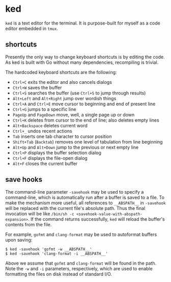 # ked

`ked` is a text editor for the terminal. It is purpose-built for myself
as a code editor embedded in `tmux`.

## shortcuts

Presently the only way to change keyboard shortcuts is by editing the
code. As ked is built with Go without many dependencies, recompiling
is trivial.

The hardcoded keyboard shortcuts are the following:

  * `Ctrl+C` exits the editor and also cancels dialogs
  * `Ctrl+W` saves the buffer
  * `Ctrl+S` searches the buffer (use `Ctrl+S` to jump through results)
  * `Alt+Left` and `Alt+Right` jump over wordish things
  * `Ctrl+A` and `Ctrl+E` move cursor to beginning and end of present line
  * `Ctrl+G` jumps to a specific line
  * `PageUp` and `PageDown` move, well, a single page up or down
  * `Ctrl+K` deletes from cursor to the end of line; also deletes empty lines
  * `Alt+Backspace` deletes current word
  * `Ctrl+_` undos recent actions
  * `Tab` inserts one tab character to cursor position
  * `Shift+Tab` (`Backtab`) removes one level of tabulation from line beginning
  * `Alt+Up` and `Alt+Down` jump to the previous or next empty line
  * `Ctrl+P` displays the buffer selection dialog
  * `Ctrl+F` displays the file-open dialog
  * `Alt+F` closes the current buffer

## save hooks

The command-line parameter `-savehook` may be used to specify a command-line,
which is automatically run after a buffer is saved to a file. To make the
mechanism more useful, all references to `__ABSPATH__` in `-savehook` will be
replaced with the current file's absolute path. Thus the final invocation will
be like `/bin/sh -c <savehook-value-with-abspath-expansion>`. If the command
returns successfully, `ked` will reload the buffer's contents from the file.

For example, `gofmt` and `clang-format` may be used to autoformat buffers upon
saving:

    $ ked -savehook 'gofmt -w __ABSPATH__'
	$ ked -savehook 'clang-format -i __ABSPATH__'

Above we assume that `gofmt` and `clang-format` will be found in the path.
Note the `-w` and `-i` parameters, respectively, which are used to enable
formatting the files on disk instead of standard I/O.

